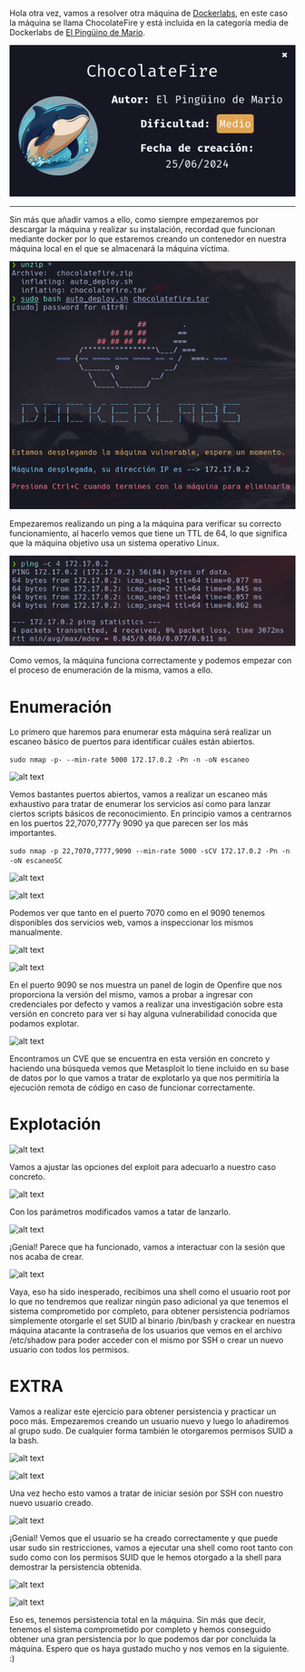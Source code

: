 
Hola otra vez, vamos a resolver otra máquina de [Dockerlabs](https://dockerlabs.es/#/), en este caso la máquina se llama ChocolateFire y está incluida en la categoría media de Dockerlabs de [El Pingüino de Mario](https://www.youtube.com/channel/UCGLfzfKRUsV6BzkrF1kJGsg).

![alt text](images/image.png)

---------------------------------------------------------------------------------------------------------------------------------------------------

Sin más que añadir vamos a ello, como siempre empezaremos por descargar la máquina y realizar su instalación, recordad que funcionan mediante docker por lo que estaremos creando un contenedor en nuestra máquina local en el que se almacenará la máquina víctima.

![alt text](images/image-1.png)

Empezaremos realizando un ping a la máquina para verificar su correcto funcionamiento, al hacerlo vemos que tiene un TTL de 64, lo que significa que la máquina objetivo usa un sistema operativo Linux.

![alt text](images/image-2.png)

Como vemos, la máquina funciona correctamente y podemos empezar con el proceso de enumeración de la misma, vamos a ello.

# Enumeración

Lo primero que haremos para enumerar esta máquina será realizar un escaneo básico de puertos para identificar cuáles están abiertos.

```sudo nmap -p- --min-rate 5000 172.17.0.2 -Pn -n -oN escaneo```

![alt text](images/image-3.png)

Vemos bastantes puertos abiertos, vamos a realizar un escaneo más exhaustivo para tratar de enumerar los servicios así como para lanzar ciertos scripts básicos de reconocimiento. En principio vamos a centrarnos en los puertos 22,7070,7777y 9090 ya que parecen ser los más importantes.

``sudo nmap -p 22,7070,7777,9090 --min-rate 5000 -sCV 172.17.0.2 -Pn -n -oN escaneoSC``

![alt text](images/image-4.png)

![alt text](images/image-5.png)

Podemos ver que tanto en el puerto 7070 como en el 9090 tenemos disponibles dos servicios web, vamos a inspeccionar los mismos manualmente.

![alt text](images/image-6.png)

![alt text](images/image-7.png)

En el puerto 9090 se nos muestra un panel de login de Openfire que nos proporciona la versión del mismo, vamos a probar a ingresar con credenciales por defecto y vamos a realizar una investigación sobre esta versión en concreto para ver si hay alguna vulnerabilidad conocida que podamos explotar.

![alt text](images/image-8.png)

Encontramos un CVE que se encuentra en esta versión en concreto y haciendo una búsqueda vemos que Metasploit lo tiene incluido en su base de datos por lo que vamos a tratar de explotarlo ya que nos permitiría la ejecución remota de código en caso de funcionar correctamente.

# Explotación

![alt text](images/image-9.png)

Vamos a ajustar las opciones del exploit para adecuarlo a nuestro caso concreto.

![alt text](images/image-10.png)

Con los parámetros modificados vamos a tatar de lanzarlo.

![alt text](images/image-11.png)

¡Genial! Parece que ha funcionado, vamos a interactuar con la sesión que nos acaba de crear.

![alt text](images/image-12.png)

Vaya, eso ha sido inesperado, recibimos una shell como el usuario root por lo que no tendremos que realizar ningún paso adicional ya que tenemos el sistema comprometido por completo, para obtener persistencia podríamos simplemente otorgarle el set SUID al binario /bin/bash y crackear en nuestra máquina atacante la contraseña de los usuarios que vemos en el archivo /etc/shadow para poder acceder con el mismo por SSH o crear un nuevo usuario con todos los permisos. 

# EXTRA

Vamos a realizar este ejercicio para obtener persistencia y practicar un poco más. Empezaremos creando un usuario nuevo y luego lo añadiremos al grupo sudo. De cualquier forma también le otorgaremos permisos SUID a la bash.

![alt text](images/image-13.png)

![alt text](images/image-14.png)

Una vez hecho esto vamos a tratar de iniciar sesión por SSH con nuestro nuevo usuario creado.

![alt text](images/image-15.png)

¡Genial! Vemos que el usuario se ha creado correctamente y que puede usar sudo sin restricciones, vamos a ejecutar una shell como root tanto con sudo como con los permisos SUID que le hemos otorgado a la shell para demostrar la persistencia obtenida.

![alt text](images/image-16.png)

![alt text](images/image-17.png)

Eso es, tenemos persistencia total en la máquina. Sin más que decir, tenemos el sistema comprometido por completo y hemos conseguido obtener una gran persistencia por lo que podemos dar por concluida la máquina. Espero que os haya gustado mucho y nos vemos en la siguiente. :)














